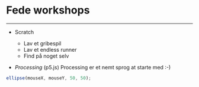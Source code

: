 # Fede workshops
----------------

* Scratch
	* Lav et gribespil
	* Lav et endless runner
	* Find på noget selv

* *Processing* (p5.js)
	Processing er et nemt sprog at starte med :-)

```javascript
ellipse(mouseX, mouseY, 50, 50);
```
